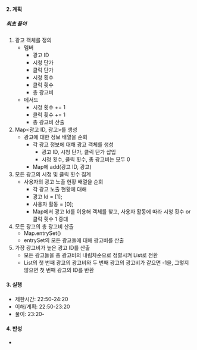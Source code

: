 #### 2. 계획

##### 최초 풀이

1. 광고 객체를 정의
   - 멤버
     - 광고 ID
     - 시청 단가
     - 클릭 단가
     - 시청 횟수
     - 클릭 횟수
     - 총 광고비
   - 메서드
     - 시청 횟수 += 1
     - 클릭 횟수 += 1
     - 총 광고비 산출
2. Map\<광고 ID, 광고\>를 생성
   - 광고에 대한 정보 배열을 순회
     - 각 광고 정보에 대해 광고 객체를 생성
       - 광고 ID, 시청 단가, 클릭 단가 삽입
       - 시청 횟수, 클릭 횟수, 총 광고비는 모두 0
     - Map에 add(광고 ID, 광고)
3. 모든 광고의 시청 및 클릭 횟수 집계
   - 사용자의 광고 노출 현황 배열을 순회
     - 각 광고 노출 현황에 대해
     - 광고 Id = [1];
     - 사용자 활동 = [0];
     - Map에서 광고 Id를 이용해 객체를 찾고, 사용자 활동에 따라 시청 횟수 or 클릭 횟수 1 증대
4. 모든 광고의 총 광고비 산출
    - Map.entrySet()
    - entrySet의 모든 광고들에 대해 광고비를 산출
5. 가장 광고비가 높은 광고 ID를 산출
   - 모든 광고들을 총 광고비의 내림차순으로 정렬시켜 List로 전환
   - List의 첫 번째 광고의 광고비와 두 번째 광고의 광고비가 같으면 -1을,
     그렇지 않으면 첫 번째 광고의 ID를 반환

#### 3. 실행

- 제한시간: 22:50-24:20
- 이해/계획: 22:50-23:20
- 풀이: 23:20-

#### 4. 반성

- 
